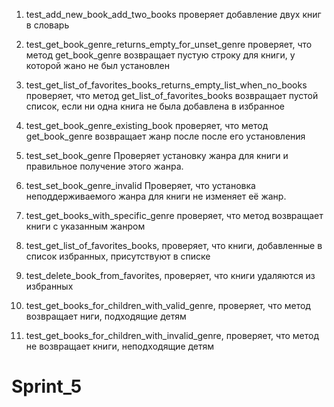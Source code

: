 
1. test_add_new_book_add_two_books проверяет добавление двух книг в словарь

2. test_get_book_genre_returns_empty_for_unset_genre проверяет, что метод get_book_genre 
возвращает пустую строку для книги, у которой жано не был установлен

3. test_get_list_of_favorites_books_returns_empty_list_when_no_books проверяет, что метод
get_list_of_favorites_books возвращает пустой список, если ни одна книга не была 
добавлена в избранное

4. test_get_book_genre_existing_book проверяет, что метод get_book_genre возвращает жанр 
после после его установления

5. test_set_book_genre
Проверяет установку жанра для книги и правильное получение этого жанра.

6. test_set_book_genre_invalid
Проверяет, что установка неподдерживаемого жанра для книги не изменяет её жанр.

7. test_get_books_with_specific_genre проверяет, что метод возвращает книги с указанным жанром

8. test_get_list_of_favorites_books, проверяет, что книги, добавленные в список избранных, 
присутствуют в списке

9. test_delete_book_from_favorites, проверяет, что книги удаляются из избранных

10. test_get_books_for_children_with_valid_genre, проверяет, что метод возвращает ниги, подходящие детям

11. test_get_books_for_children_with_invalid_genre, проверяет, что метод не возвращает книги, неподходящие детям


 # Sprint_5

